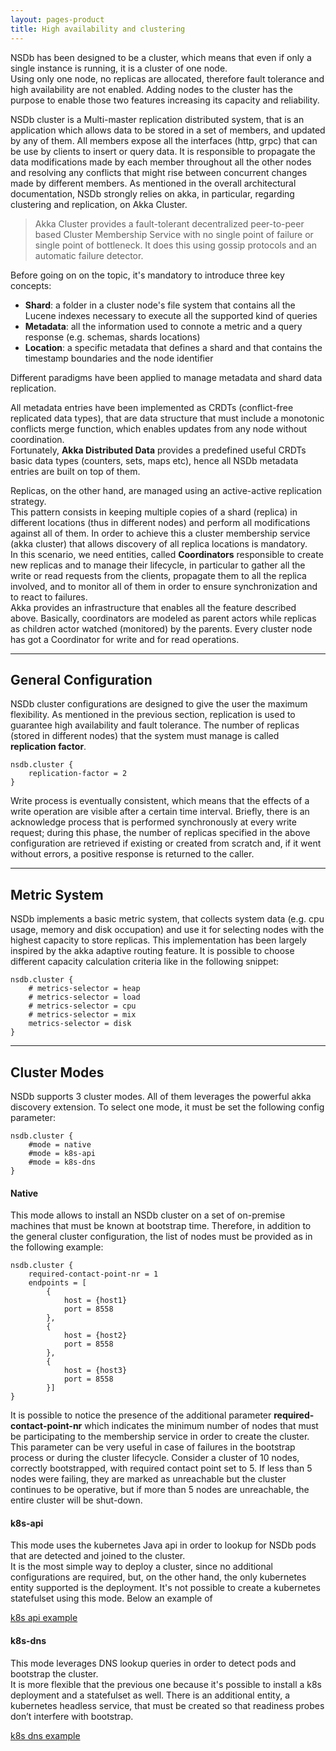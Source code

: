 ```yaml
---
layout: pages-product
title: High availability and clustering
---
```


NSDb has been designed to be a cluster, which means that even if only a single instance is running, it is a cluster of one node.  
Using only one node, no replicas are allocated, therefore fault tolerance and high availability are not enabled. 
Adding nodes to the cluster has the purpose to enable those two features increasing its capacity and reliability.

NSDb cluster is a Multi-master replication distributed system, that is an application which allows data to be stored in a set of members, 
and updated by any of them. 
All members expose all the interfaces (http, grpc) that can be use by clients to insert or query data. 
It is responsible to propagate the data modifications made by each member throughout all the other nodes 
and resolving any conflicts that might rise between concurrent changes made by different members. 
As mentioned in the overall architectural documentation, NSDb strongly relies on akka, in particular, regarding clustering and replication, on Akka Cluster. 

> Akka Cluster provides a fault-tolerant decentralized peer-to-peer based Cluster Membership Service with no single point of failure or single point of bottleneck. 
It does this using gossip protocols and an automatic failure detector.   


Before going on on the topic, it's mandatory to introduce three key concepts:
- **Shard**: a folder in a cluster node's file system that contains all the Lucene indexes necessary to execute all the supported kind of queries
- **Metadata**: all the information used to connote a metric and a query response (e.g. schemas, shards locations)
- **Location**: a specific metadata that defines a shard and that contains the timestamp boundaries and the node identifier

Different paradigms have been applied to manage metadata and shard data replication.

All metadata entries have been implemented as CRDTs (conflict-free replicated data types),
that are data structure that must include a monotonic conflicts merge function, which enables updates from any node without coordination. 
<br>Fortunately, **Akka Distributed Data** provides a predefined useful CRDTs basic 
data types (counters, sets, maps etc), hence all NSDb metadata entries are built on top of them. 

Replicas, on the other hand, are managed using an active-active replication strategy.
<br>This pattern consists in keeping multiple copies of a shard (replica) in different locations (thus in different nodes) and perform all modifications against all of them. 
In order to achieve this a cluster membership service (akka cluster) that allows discovery  of all replica locations is mandatory.
<br>In this scenario, we need entities, called **Coordinators** responsible to create new replicas and to manage their lifecycle,
in particular to gather all the write or read requests from the clients, propagate them to all the replica involved, and to monitor
all of them in order to ensure synchronization and to react to failures.
<br>Akka provides an infrastructure that enables all the feature described above. Basically, coordinators are modeled as parent actors while replicas as children actor watched (monitored) by the parents.
Every cluster node has got a Coordinator for write and for read operations.
                                                                                                        
___

## General Configuration

NSDb cluster configurations are designed to give the user the maximum flexibility. 
As mentioned in the previous section, replication is used to guarantee high availability and fault tolerance.
The number of replicas (stored in different nodes) that the system must manage is called **replication factor**. 

```$
nsdb.cluster {
    replication-factor = 2
}
```

Write process is eventually consistent, which means that the effects of a write operation are visible after a certain time interval. 
Briefly, there is an acknowledge process that is performed synchronously at every write request; during this phase, 
the number of replicas specified in the above configuration are retrieved if existing or created from scratch and, 
if it went without errors, a positive response is returned to the caller. 
 
___

## Metric System

NSDb implements a basic metric system, that collects system data (e.g. cpu usage, memory and disk occupation) and use it for selecting nodes 
with the highest capacity to store replicas.
This implementation has been largely inspired by the akka adaptive routing feature.
It is possible to choose different capacity calculation criteria like in the following snippet:

```
nsdb.cluster {
    # metrics-selector = heap
    # metrics-selector = load
    # metrics-selector = cpu
    # metrics-selector = mix
    metrics-selector = disk
}
```
___

## Cluster Modes

NSDb supports 3 cluster modes. All of them leverages the powerful akka discovery extension.
To select one mode, it must be set the following config parameter:

```
nsdb.cluster {
    #mode = native
    #mode = k8s-api
    #mode = k8s-dns
}
```

#### Native

This mode allows to install an NSDb cluster on a set of on-premise machines that must be known at bootstrap time.
Therefore, in addition to the general cluster configuration, the list of nodes must be provided as in the following example:

```
nsdb.cluster {
    required-contact-point-nr = 1
    endpoints = [
        {
            host = {host1}
            port = 8558
        },
        {
            host = {host2}
            port = 8558
        },
        {
            host = {host3}
            port = 8558
        }]
}
```  

It is possible to notice the presence of the additional parameter __required-contact-point-nr__ 
which indicates the minimum number of nodes that must be participating to the membership service in order to create the cluster.
This parameter can be very useful in case of failures in the bootstrap process or during the cluster lifecycle.
Consider a cluster of 10 nodes, correctly bootstrapped, with required contact point set to 5.
If less than 5 nodes were failing, they are marked as unreachable but the cluster continues to be operative, 
but if more than 5 nodes are unreachable, the entire cluster will be shut-down.

#### k8s-api

This mode uses the kubernetes Java api in order to lookup for NSDb pods that are detected and joined to the cluster.
<br>It is the most simple way to deploy a cluster, since no additional configurations are required, but, on the other hand, the only kubernetes entity supported is the deployment. 
It's not possible to create a kubernetes statefulset using this mode.
Below an example of 

[k8s api example](/K8sApi)

#### k8s-dns

This mode leverages DNS lookup queries in order to detect pods and bootstrap the cluster.
<br>It is more flexible that the previous one because it's possible to install a k8s deployment and a statefulset as well.
There is an additional entity, a kubernetes headless service, that must be created so that readiness probes don’t interfere with bootstrap.

[k8s dns example](/K8sDns)